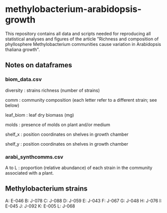 # methylobacterium-arabidopsis-growth

This repository contains all data and scripts needed for reproducing all statistical analyses and figures of the article "Richness and composition of phyllosphere Methylobacterium communities cause variation in Arabidopsis thaliana growth".

## Notes on dataframes

### biom_data.csv

diversity : strains richness (number of strains) 

comm : community composition (each letter refer to a different strain; see below)

leaf_biom : leaf dry biomass (mg)

molds : presence of molds on plant and/or medium

shelf_x : position coordinates on shelves in growth chamber

shelf_y : position coordinates on shelves in growth chamber

### arabi_synthcomms.csv

A to L : proportion (relative abundance) of each strain in the community associated with a plant.

## Methylobacterium strains

A: E-046
B: J-078
C: J-088
D: J-059
E: J-043
F: J-067
G: J-048
H: J-076
I: E-045
J: J-092
K: E-005
L: J-068
